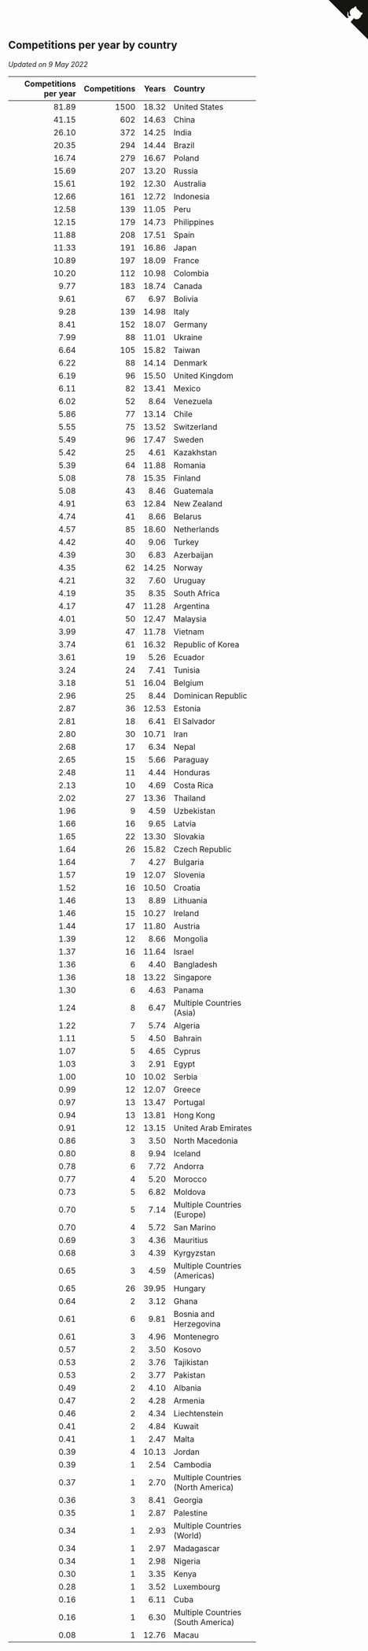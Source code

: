 ## Competitions per year by country

*Updated on  9 May 2022*

| Competitions per year | Competitions | Years | Country |
| ---: | ---: | ---: | :--- |
| 81.89 | 1500 | 18.32 | United States |
| 41.15 | 602 | 14.63 | China |
| 26.10 | 372 | 14.25 | India |
| 20.35 | 294 | 14.44 | Brazil |
| 16.74 | 279 | 16.67 | Poland |
| 15.69 | 207 | 13.20 | Russia |
| 15.61 | 192 | 12.30 | Australia |
| 12.66 | 161 | 12.72 | Indonesia |
| 12.58 | 139 | 11.05 | Peru |
| 12.15 | 179 | 14.73 | Philippines |
| 11.88 | 208 | 17.51 | Spain |
| 11.33 | 191 | 16.86 | Japan |
| 10.89 | 197 | 18.09 | France |
| 10.20 | 112 | 10.98 | Colombia |
| 9.77 | 183 | 18.74 | Canada |
| 9.61 | 67 | 6.97 | Bolivia |
| 9.28 | 139 | 14.98 | Italy |
| 8.41 | 152 | 18.07 | Germany |
| 7.99 | 88 | 11.01 | Ukraine |
| 6.64 | 105 | 15.82 | Taiwan |
| 6.22 | 88 | 14.14 | Denmark |
| 6.19 | 96 | 15.50 | United Kingdom |
| 6.11 | 82 | 13.41 | Mexico |
| 6.02 | 52 | 8.64 | Venezuela |
| 5.86 | 77 | 13.14 | Chile |
| 5.55 | 75 | 13.52 | Switzerland |
| 5.49 | 96 | 17.47 | Sweden |
| 5.42 | 25 | 4.61 | Kazakhstan |
| 5.39 | 64 | 11.88 | Romania |
| 5.08 | 78 | 15.35 | Finland |
| 5.08 | 43 | 8.46 | Guatemala |
| 4.91 | 63 | 12.84 | New Zealand |
| 4.74 | 41 | 8.66 | Belarus |
| 4.57 | 85 | 18.60 | Netherlands |
| 4.42 | 40 | 9.06 | Turkey |
| 4.39 | 30 | 6.83 | Azerbaijan |
| 4.35 | 62 | 14.25 | Norway |
| 4.21 | 32 | 7.60 | Uruguay |
| 4.19 | 35 | 8.35 | South Africa |
| 4.17 | 47 | 11.28 | Argentina |
| 4.01 | 50 | 12.47 | Malaysia |
| 3.99 | 47 | 11.78 | Vietnam |
| 3.74 | 61 | 16.32 | Republic of Korea |
| 3.61 | 19 | 5.26 | Ecuador |
| 3.24 | 24 | 7.41 | Tunisia |
| 3.18 | 51 | 16.04 | Belgium |
| 2.96 | 25 | 8.44 | Dominican Republic |
| 2.87 | 36 | 12.53 | Estonia |
| 2.81 | 18 | 6.41 | El Salvador |
| 2.80 | 30 | 10.71 | Iran |
| 2.68 | 17 | 6.34 | Nepal |
| 2.65 | 15 | 5.66 | Paraguay |
| 2.48 | 11 | 4.44 | Honduras |
| 2.13 | 10 | 4.69 | Costa Rica |
| 2.02 | 27 | 13.36 | Thailand |
| 1.96 | 9 | 4.59 | Uzbekistan |
| 1.66 | 16 | 9.65 | Latvia |
| 1.65 | 22 | 13.30 | Slovakia |
| 1.64 | 26 | 15.82 | Czech Republic |
| 1.64 | 7 | 4.27 | Bulgaria |
| 1.57 | 19 | 12.07 | Slovenia |
| 1.52 | 16 | 10.50 | Croatia |
| 1.46 | 13 | 8.89 | Lithuania |
| 1.46 | 15 | 10.27 | Ireland |
| 1.44 | 17 | 11.80 | Austria |
| 1.39 | 12 | 8.66 | Mongolia |
| 1.37 | 16 | 11.64 | Israel |
| 1.36 | 6 | 4.40 | Bangladesh |
| 1.36 | 18 | 13.22 | Singapore |
| 1.30 | 6 | 4.63 | Panama |
| 1.24 | 8 | 6.47 | Multiple Countries (Asia) |
| 1.22 | 7 | 5.74 | Algeria |
| 1.11 | 5 | 4.50 | Bahrain |
| 1.07 | 5 | 4.65 | Cyprus |
| 1.03 | 3 | 2.91 | Egypt |
| 1.00 | 10 | 10.02 | Serbia |
| 0.99 | 12 | 12.07 | Greece |
| 0.97 | 13 | 13.47 | Portugal |
| 0.94 | 13 | 13.81 | Hong Kong |
| 0.91 | 12 | 13.15 | United Arab Emirates |
| 0.86 | 3 | 3.50 | North Macedonia |
| 0.80 | 8 | 9.94 | Iceland |
| 0.78 | 6 | 7.72 | Andorra |
| 0.77 | 4 | 5.20 | Morocco |
| 0.73 | 5 | 6.82 | Moldova |
| 0.70 | 5 | 7.14 | Multiple Countries (Europe) |
| 0.70 | 4 | 5.72 | San Marino |
| 0.69 | 3 | 4.36 | Mauritius |
| 0.68 | 3 | 4.39 | Kyrgyzstan |
| 0.65 | 3 | 4.59 | Multiple Countries (Americas) |
| 0.65 | 26 | 39.95 | Hungary |
| 0.64 | 2 | 3.12 | Ghana |
| 0.61 | 6 | 9.81 | Bosnia and Herzegovina |
| 0.61 | 3 | 4.96 | Montenegro |
| 0.57 | 2 | 3.50 | Kosovo |
| 0.53 | 2 | 3.76 | Tajikistan |
| 0.53 | 2 | 3.77 | Pakistan |
| 0.49 | 2 | 4.10 | Albania |
| 0.47 | 2 | 4.28 | Armenia |
| 0.46 | 2 | 4.34 | Liechtenstein |
| 0.41 | 2 | 4.84 | Kuwait |
| 0.41 | 1 | 2.47 | Malta |
| 0.39 | 4 | 10.13 | Jordan |
| 0.39 | 1 | 2.54 | Cambodia |
| 0.37 | 1 | 2.70 | Multiple Countries (North America) |
| 0.36 | 3 | 8.41 | Georgia |
| 0.35 | 1 | 2.87 | Palestine |
| 0.34 | 1 | 2.93 | Multiple Countries (World) |
| 0.34 | 1 | 2.97 | Madagascar |
| 0.34 | 1 | 2.98 | Nigeria |
| 0.30 | 1 | 3.35 | Kenya |
| 0.28 | 1 | 3.52 | Luxembourg |
| 0.16 | 1 | 6.11 | Cuba |
| 0.16 | 1 | 6.30 | Multiple Countries (South America) |
| 0.08 | 1 | 12.76 | Macau |


<a href="https://github.com/jonatanklosko/wca_statistics" class="github-corner" aria-label="View source on Github"><svg width="80" height="80" viewBox="0 0 250 250" style="fill:#151513; color:#fff; position: absolute; top: 0; border: 0; right: 0;" aria-hidden="true"><path d="M0,0 L115,115 L130,115 L142,142 L250,250 L250,0 Z"></path><path d="M128.3,109.0 C113.8,99.7 119.0,89.6 119.0,89.6 C122.0,82.7 120.5,78.6 120.5,78.6 C119.2,72.0 123.4,76.3 123.4,76.3 C127.3,80.9 125.5,87.3 125.5,87.3 C122.9,97.6 130.6,101.9 134.4,103.2" fill="currentColor" style="transform-origin: 130px 106px;" class="octo-arm"></path><path d="M115.0,115.0 C114.9,115.1 118.7,116.5 119.8,115.4 L133.7,101.6 C136.9,99.2 139.9,98.4 142.2,98.6 C133.8,88.0 127.5,74.4 143.8,58.0 C148.5,53.4 154.0,51.2 159.7,51.0 C160.3,49.4 163.2,43.6 171.4,40.1 C171.4,40.1 176.1,42.5 178.8,56.2 C183.1,58.6 187.2,61.8 190.9,65.4 C194.5,69.0 197.7,73.2 200.1,77.6 C213.8,80.2 216.3,84.9 216.3,84.9 C212.7,93.1 206.9,96.0 205.4,96.6 C205.1,102.4 203.0,107.8 198.3,112.5 C181.9,128.9 168.3,122.5 157.7,114.1 C157.9,116.9 156.7,120.9 152.7,124.9 L141.0,136.5 C139.8,137.7 141.6,141.9 141.8,141.8 Z" fill="currentColor" class="octo-body"></path></svg></a><style>.github-corner:hover .octo-arm{animation:octocat-wave 560ms ease-in-out}@keyframes octocat-wave{0%,100%{transform:rotate(0)}20%,60%{transform:rotate(-25deg)}40%,80%{transform:rotate(10deg)}}@media (max-width:500px){.github-corner:hover .octo-arm{animation:none}.github-corner .octo-arm{animation:octocat-wave 560ms ease-in-out}}</style>
